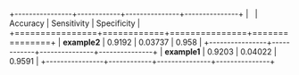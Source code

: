

+----------------+------------+---------------+---------------+
|     &nbsp;     |  Accuracy  |  Sensitivity  |  Specificity  |
+================+============+===============+===============+
|  **example2**  |   0.9192   |    0.03737    |     0.958     |
+----------------+------------+---------------+---------------+
|  **example1**  |   0.9203   |    0.04022    |    0.9591     |
+----------------+------------+---------------+---------------+

